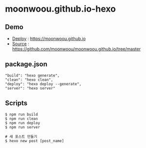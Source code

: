 # moonwoou.github.io-hexo

## Demo
- [Deploy](https://moonwoou.github.io) : https://moonwoou.github.io
- [Source](https://github.com/moonwoou/moonwoou.github.io/tree/master) : https://github.com/moonwoou/moonwoou.github.io/tree/master

## package.json
```
"build": "hexo generate",
"clean": "hexo clean",
"deploy": "hexo deploy --generate",
"server": "hexo server"
```

## Scripts
```
$ npm run build
$ npm run clean
$ npm run deploy
$ npm run server

# 새 포스트 만들기
$ hexo new post [post_name]
```
